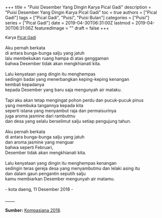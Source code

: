 +++
title = "Puisi Desember Yang Dingin Karya Pical Gadi"
description = "Puisi Desember Yang Dingin Karya Pical Gadi"
toc = true
authors = ["Pical Gadi"]
tags = ["Pical Gadi", "Puisi", "Puisi Bulan"]
categories = ["Puisi"]
series = ["Pical Gadi"]
date = 2019-04-30T06:31:00Z
lastmod = 2019-04-30T06:31:06Z
featuredImage = ""
draft = false
+++

<div style="text-align: justify;">
<div style="font-size: small;">Karya <a href="/authors/pical-gadi/" target="_blank">Pical Gadi</a></div><br />
Aku pernah berkata<br />di antara bunga-bunga salju yang jatuh<br />lalu membekukan ruang hampa di atas genggaman<br />bahwa Desember tidak akan mengkhianati kita.<br /><br />Lalu kenyataan yang dingin itu menghempas<br />sedingin badai yang menerbangkan keping-keping kenangan<br />kembali kepadanya<br />kepada Desember yang baru saja mengunyah air mataku.<br /><br />Tapi aku akan tetap mengingat pohon perdu dan pucuk-pucuk pinus<br />yang membuka tangannya  kepada kita<br />seperti istana yang menyambut raja dan permaisurinya<br />juga aroma jasmine dari rambutmu<br />dan desa yang selalu berselimut salju setiap pengujung tahun.<br /><br />Aku pernah berkata<br />di antara bunga-bunga salju yang jatuh<br />dan aroma jasmine yang menguar<br />bahwa seperti Februari,<br />Desember tidak akan mengkhianati kita.<br /><br />Lalu kenyataan yang dingin itu menghempas kenangan<br />sedingin teras gereja desa yang menyambutmu dan lelaki asing itu<br />dan dalam gaun pengantin seputih salju<br />kamu membiarkan Desember mengunyah air matamu.<br /><br />- kota daeng, 11 Desember 2018 -<br /><br />
_____
<br /><br /><b>Sumber:</b> <a href="https://www.kompasiana.com/picalgadi/5c0fbf0cbde5756e58796b57/puisi-desember-yang-dingin" target="_blank">Kompasiana 2018</a>.</div>
